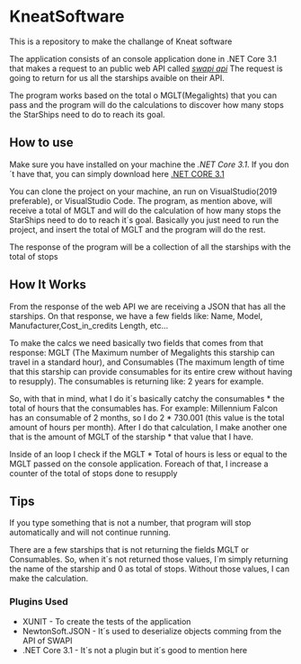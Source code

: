 # KneatSoftware

This is a repository to make the challange of Kneat software

The application consists of an console application done in .NET Core 3.1 that makes a request to an public web API called *[swapi api](https://swapi.co/)*
The request is going to return for us all the starships avaible on their API. 

The program works based on the total o MGLT(Megalights) that you can pass and 
the program will do the calculations to discover how many stops the StarShips need to do to reach its goal.

## How to use

Make sure you have installed on your machine the *.NET Core 3.1*. If you don´t have that, you can simply download here 
[.NET CORE 3.1](https://dotnet.microsoft.com/download/dotnet-core/3.1)

You can clone the project on your machine, an run on VisualStudio(2019 preferable), or VisualStudio Code. 
The program, as mention above, will receive a total of MGLT and will do the calculation of how many stops the StarShips need to do to reach it´s goal.
Basically you just need to run the project, and insert the total of MGLT and the program will do the rest.

The response of the program will be a collection of all the starships with the total of stops

## How It Works

From the response of the web API we are receiving a JSON that has all the starships. On that response, we have a few fields like: Name, Model, Manufacturer,Cost_in_credits Length, etc...

To make the calcs we need basically two fields that comes from that response: MGLT (The Maximum number of Megalights this starship can travel in a standard hour), and
Consumables (The maximum length of time that this starship can provide consumables for its entire crew without having to resupply). The consumables is returning like:
2 years for example.

So, with that in mind, what I do it´s basically catchy the consumables * the total of hours that the consumables has. For example: Millennium Falcon has an consumable of
2 months, so I do 2 * 730.001 (this value is the total amount of hours per month). After I do that calculation, I make another one that is the amount of MGLT of the starship * that value that I have.

Inside of an loop I check if the MGLT * Total of hours is less or equal to the MGLT passed on the console application. Foreach of that, I increase a counter of the total of stops done to resupply

## Tips

If you type something that is not a number, that program will stop automatically and will not continue running.

There are a few starships that is not returning the fields MGLT or Consumables. So, when it´s not returned those values, I´m simply returning the name of the starship
and 0 as total of stops. Without those values, I can make the calculation.

### Plugins Used

* XUNIT - To create the tests of the application
* NewtonSoft.JSON - It´s used to deserialize objects comming from the API of SWAPI
* .NET Core 3.1 - It´s not a plugin but it´s good to mention here
